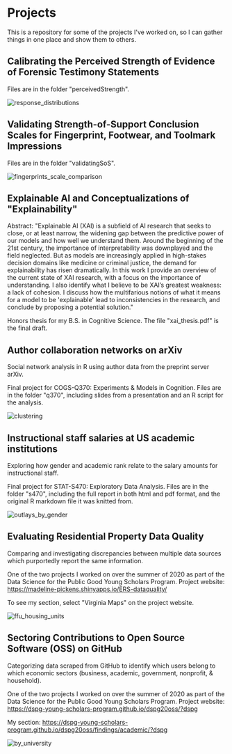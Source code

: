 # Projects
This is a repository for some of the projects I've worked on, so I can gather things in one place and show them to others.

## Calibrating the Perceived Strength of Evidence of Forensic Testimony Statements

Files are in the folder "perceivedStrength".

![response_distributions](https://github.com/mklutzke/projects/assets/44853263/93f71b12-67fc-4080-8d86-8e682d88d0ad)


## Validating Strength-of-Support Conclusion Scales for Fingerprint, Footwear, and Toolmark Impressions

Files are in the folder "validatingSoS".

![fingerprints_scale_comparison](https://github.com/mklutzke/projects/assets/44853263/11b94857-f664-4eae-9358-7cee8345f7da)


## Explainable AI and Conceptualizations of "Explainability"
Abstract: "Explainable AI (XAI) is a subfield of AI research that seeks to close, or at least narrow, the widening gap between the predictive power of our models and how well we understand them. Around the beginning of the 21st century, the importance of interpretability was downplayed and the field neglected. But as models are increasingly applied in high-stakes decision domains like medicine or criminal justice, the demand for explainability has risen dramatically. In this work I provide an overview of the current state of XAI research, with a focus on the importance of understanding. I also identify what I believe to be XAI’s greatest weakness: a lack of cohesion. I discuss how the multifarious notions of what it means for a model to be 'explainable' lead to inconsistencies in the research, and conclude by proposing a potential solution."

Honors thesis for my B.S. in Cognitive Science. The file "xai_thesis.pdf" is the final draft.

## Author collaboration networks on arXiv
Social network analysis in R using author data from the preprint server arXiv. 

Final project for COGS-Q370: Experiments & Models in Cognition. Files are in the folder "q370", including slides from a presentation and an R script for the analysis.

![clustering](https://github.com/mklutzke/projects/assets/44853263/069322ce-ee4e-4d53-853d-05cd454119df)


## Instructional staff salaries at US academic institutions
Exploring how gender and academic rank relate to the salary amounts for instructional staff. 

Final project for STAT-S470: Exploratory Data Analysis. Files are in the folder "s470", including the full report in both html and pdf format, and the original R markdown file it was knitted from.

![outlays_by_gender](https://github.com/mklutzke/projects/assets/44853263/d73041bd-d722-41ec-b231-eb04990f4dec)


## Evaluating Residential Property Data Quality
Comparing and investigating discrepancies between multiple data sources which purportedly report the same information.

One of the two projects I worked on over the summer of 2020 as part of the Data Science for the Public Good Young Scholars Program. 
Project website: https://madeline-pickens.shinyapps.io/ERS-dataquality/

To see my section, select "Virginia Maps" on the project website.

![ffu_housing_units](https://github.com/mklutzke/projects/assets/44853263/b1129ece-63c5-4654-8a99-55bf99cbcaa0)


## Sectoring Contributions to Open Source Software (OSS) on GitHub
Categorizing data scraped from GitHub to identify which users belong to which economic sectors (business, academic, government, nonprofit, & household).

One of the two projects I worked on over the summer of 2020 as part of the Data Science for the Public Good Young Scholars Program.
Project website: https://dspg-young-scholars-program.github.io/dspg20oss/?dspg

My section: https://dspg-young-scholars-program.github.io/dspg20oss/findings/academic/?dspg

![by_university](https://github.com/mklutzke/projects/assets/44853263/8b34eade-315b-4e6a-8f1d-65de03f00d16)

